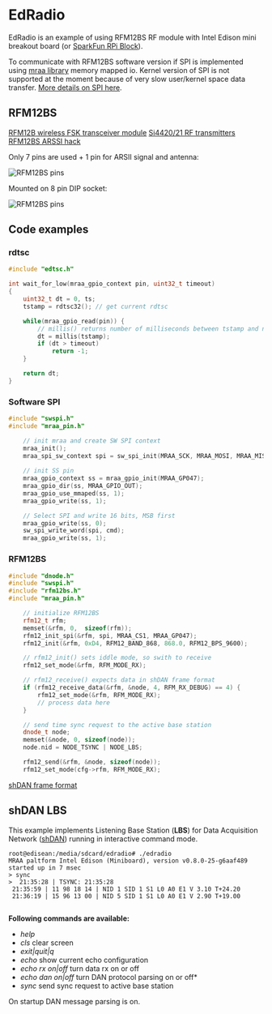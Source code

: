 EdRadio
=======

EdRadio is an example of using RFM12BS RF module with Intel Edison mini breakout board (or [SparkFun RPi Block](https://www.sparkfun.com/products/13044)).

To communicate with RFM12BS software version if SPI is implemented using [mraa library][] memory mapped io. Kernel version of SPI is not supported at the moment because of very slow user/kernel space data transfer. [More details on SPI here][espi].

RFM12BS
-------    

[RFM12B wireless FSK transceiver module](http://www.hoperf.com/rf/fsk_module/RFM12B.htm)
[Si4420/21 RF transmitters](http://www.silabs.com/products/wireless/EZRadio/Pages/Si442021.aspx)
[RFM12BS ARSSI hack](http://blog.strobotics.com.au/2008/06/17/rfm12-tutorial-part2)

Only 7 pins are used + 1 pin for ARSII signal and antenna:

![RFM12BS pins](http://achilikin.com/github/rfm12-pins.png)

Mounted on 8 pin DIP socket:

![RFM12BS pins](http://achilikin.com/github/rfm12-8pin.png)

Code examples
-----------------------
### rdtsc
```cpp
#include "edtsc.h"

int wait_for_low(mraa_gpio_context pin, uint32_t timeout)
{
	uint32_t dt = 0, ts;
	tstamp = rdtsc32(); // get current rdtsc

	while(mraa_gpio_read(pin)) {
		// millis() returns number of milliseconds between tstamp and now
		dt = millis(tstamp); 
		if (dt > timeout)
			return -1;
	}

	return dt;
}
```

### Software SPI
``` cpp
#include "swspi.h"
#include "mraa_pin.h"

	// init mraa and create SW SPI context
	mraa_init();
	mraa_spi_sw_context spi = sw_spi_init(MRAA_SCK, MRAA_MOSI, MRAA_MISO);
	
	// init SS pin
	mraa_gpio_context ss = mraa_gpio_init(MRAA_GP047);
	mraa_gpio_dir(ss, MRAA_GPIO_OUT);
	mraa_gpio_use_mmaped(ss, 1);
	mraa_gpio_write(ss, 1);

	// Select SPI and write 16 bits, MSB first 
	mraa_gpio_write(ss, 0);
	sw_spi_write_word(spi, cmd);
	mraa_gpio_write(ss, 1);
```
### RFM12BS
```cpp
#include "dnode.h"
#include "swspi.h"
#include "rfm12bs.h"
#include "mraa_pin.h"

	// initialize RFM12BS
	rfm12_t rfm;
	memset(&rfm, 0,  sizeof(rfm));
	rfm12_init_spi(&rfm, spi, MRAA_CS1, MRAA_GP047);
	rfm12_init(&rfm, 0xD4, RFM12_BAND_868, 868.0, RFM12_BPS_9600);

	// rfm12_init() sets iddle mode, so swith to receive
	rfm12_set_mode(&rfm, RFM_MODE_RX);

	// rfm12_receive() expects data in shDAN frame format
	if (rfm12_receive_data(&rfm, &node, 4, RFM_RX_DEBUG) == 4) {
		rfm12_set_mode(&rfm, RFM_MODE_RX);
		// process data here
	}

	// send time sync request to the active base station
	dnode_t node;
	memset(&node, 0, sizeof(node));
	node.nid = NODE_TSYNC | NODE_LBS;

	rfm12_send(&rfm, &node, sizeof(node));
	rfm12_set_mode(cfg->rfm, RFM_MODE_RX);
```
[shDAN frame format][shDAN frame]

shDAN LBS
---------

This example implements Listening Base Station (**LBS**) for Data Acquisition Network ([shDAN][]) running in interactive command mode. 

```
root@edisean:/media/sdcard/edradio# ./edradio
MRAA paltform Intel Edison (Miniboard), version v0.8.0-25-g6aaf489
started up in 7 msec
> sync
>  21:35:28 | TSYNC: 21:35:28
 21:35:59 | 11 98 18 14 | NID 1 SID 1 S1 L0 A0 E1 V 3.10 T+24.20
 21:36:19 | 15 96 13 00 | NID 5 SID 1 S1 L0 A0 E1 V 2.90 T+19.00
  
```

**Following commands are available:**

* _help_ 
* _cls_  clear screen
* _exit|quit|q_
* _echo_ show current echo configuration
* _echo rx on|off_ turn data rx on or off
* _echo dan on|off_ turn DAN protocol parsing on or off* 
* _sync_ send sync request to active base station

On startup DAN message parsing is on.

[shDAN]:(https://github.com/achilikin/shDAN)
[mraa library]:https://github.com/intel-iot-devkit/mraa
[shDAN frame]:https://github.com/achilikin/shDAN/blob/master/hDAN_protocol.svg
[espi]:./docs/spi.md
